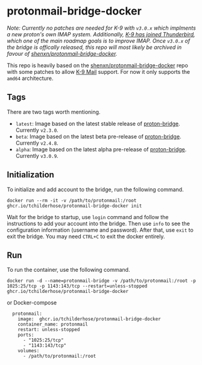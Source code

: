 # protonmail-bridge-docker

*Note: Currently no patches are needed for K-9 with `v3.0.x` which implments a new proton's own IMAP system. Additionally, [K-9 has joined Thunderbird](https://k9mail.app/2022/06/13/K-9-Mail-and-Thunderbird.html), which one of the main roadmap goals is to improve IMAP. Once `v3.0.x` of the bridge is offically released, this repo will most likely be archived in favour of [shenxn/protonmail-bridge-docker](https://github.com/shenxn/protonmail-bridge-docker).*

This repo is heavily based on the [shenxn/protonmail-bridge-docker](https://github.com/shenxn/protonmail-bridge-docker) repo with some patches to allow [K-9 Mail](https://github.com/k9mail/k-9) support. For now it only supports the `amd64` architecture.


## Tags

There are two tags worth mentioning.
 - `latest`: Image based on the latest stable release of [proton-bridge](https://github.com/ProtonMail/proton-bridge). Currently `v2.3.0`.
 - `beta`: Image based on the latest beta pre-release of [proton-bridge](https://github.com/ProtonMail/proton-bridge). Currently `v2.4.8`.
 - `alpha`: Image based on the latest alpha pre-release of [proton-bridge](https://github.com/ProtonMail/proton-bridge). Currently `v3.0.9`.

## Initialization

To initialize and add account to the bridge, run the following command.

```
docker run --rm -it -v /path/to/protonmail:/root ghcr.io/tchilderhose/protonmail-bridge-docker init
```

Wait for the bridge to startup, use `login` command and follow the instructions to add your account into the bridge. Then use `info` to see the configuration information (username and password). After that, use `exit` to exit the bridge. You may need `CTRL+C` to exit the docker entirely.

## Run

To run the container, use the following command.

```
docker run -d --name=protonmail-bridge -v /path/to/protonmail:/root -p 1025:25/tcp -p 1143:143/tcp --restart=unless-stopped ghcr.io/tchilderhose/protonmail-bridge-docker
```

or Docker-compose

```
  protonmail:
    image:  ghcr.io/tchilderhose/protonmail-bridge-docker
    container_name: protonmail
    restart: unless-stopped
    ports:
      - "1025:25/tcp"
      - "1143:143/tcp"
    volumes:
      - /path/to/protonmail:/root
```

